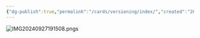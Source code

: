 ```yaml
---
{"dg-publish":true,"permalink":"/cards/versioning/index/","created":"2024-09-27T19:46:15.401-07:00","updated":"2024-09-27T19:47:15.260-07:00"}
---
```


![IMG20240927191508.png](/img/user/cards/versioning/IMG20240927191508.png)s